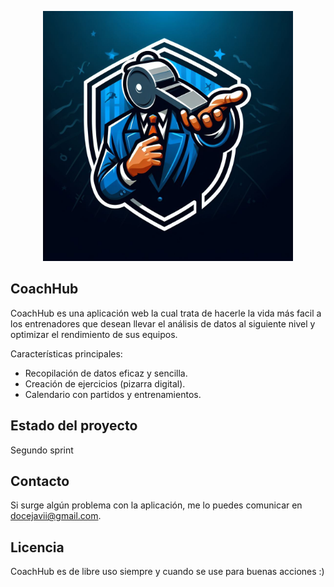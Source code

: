 <p align="center"><a href="https://github.com/javiidoce/TFGv2" target="_blank"><img src="public/img/logo.jpeg" width="400" alt="Laravel Logo"></a></p>

## CoachHub

CoachHub es una aplicación web la cual trata de hacerle la vida más facil a los entrenadores que desean llevar el análisis de datos al siguiente nivel y optimizar el rendimiento de sus equipos.

Características principales:

- Recopilación de datos eficaz y sencilla.
- Creación de ejercicios (pizarra digital).
- Calendario con partidos y entrenamientos.

## Estado del proyecto

Segundo sprint

## Contacto

Si surge algún problema con la aplicación, me lo puedes comunicar en docejavii@gmail.com.

## Licencia

CoachHub es de libre uso siempre y cuando se use para buenas acciones :)

